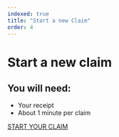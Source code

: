 ```yaml
---
indexed: true
title: "Start a new Claim"
order: 4
---
```


# Start a new claim

## You will need:
* Your receipt
* About 1 minute per claim

<a class="button button--primary button--full-width-on-mobile" href="/ocr-experiment/upload-receipt.html">START YOUR CLAIM</a>
